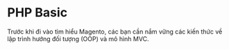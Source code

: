 # PHP Basic

Trước khi đi vào tìm hiểu Magento, các bạn cần nắm vững các kiến thức về lập trình hướng đối tượng \(OOP\) và mô hình MVC.



